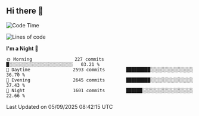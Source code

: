 ## Hi there 👋

<!--
**Wangmerlyn/Wangmerlyn** is a ✨ _special_ ✨ repository because its `README.md` (this file) appears on your GitHub profile.

Here are some ideas to get you started:

- 🔭 I’m currently working on ...
- 🌱 I’m currently learning ...
- 👯 I’m looking to collaborate on ...
- 🤔 I’m looking for help with ...
- 💬 Ask me about ...
- 📫 How to reach me: ...
- 😄 Pronouns: ...
- ⚡ Fun fact: ...
-->
<!--START_SECTION:waka-->
![Code Time](http://img.shields.io/badge/Code%20Time-539%20hrs%203%20mins-blue)

![Lines of code](https://img.shields.io/badge/From%20Hello%20World%20I%27ve%20Written-41.6%20million%20lines%20of%20code-blue)

**I'm a Night 🦉** 

```text
🌞 Morning                227 commits         █░░░░░░░░░░░░░░░░░░░░░░░░   03.21 % 
🌆 Daytime                2593 commits        █████████░░░░░░░░░░░░░░░░   36.70 % 
🌃 Evening                2645 commits        █████████░░░░░░░░░░░░░░░░   37.43 % 
🌙 Night                  1601 commits        ██████░░░░░░░░░░░░░░░░░░░   22.66 % 
```



 Last Updated on 05/09/2025 08:42:15 UTC
<!--END_SECTION:waka-->
